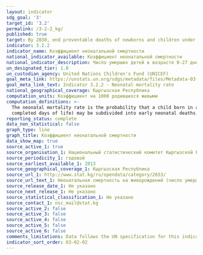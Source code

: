 ```yaml
---
layout: indicator
sdg_goal: '3'
target_id: '3.2'
permalink: /3-2-2_kg/
published: true
target: By 2030, end preventable deaths of newborns and children under 5 years of age, with all countries aiming to reduce neonatal mortality to at least as low as 12 per 1,000 live births and under-5 mortality to at least as low as 25 per 1,000 live births
indicator: 3.2.2
indicator_name: Коэффициент неонатальной смертности
national_indicator_available: Коэффициент неонатальной смертности
national_indicator_description: Число умерших детей в возрасте 0-27 дней на 1000 родившихся живыми
un_designated_tier: 1.0
un_custodian_agency: United Nations Children's Fund (UNICEF)
goal_meta_link: https://unstats.un.org/sdgs/metadata/files/Metadata-03-02-02.pdf
goal_meta_link_text: Indicator 3.2.2 - Neonatal mortality rate
national_geographical_coverage: Кыргызская Республика
computation_units: Коэффициент на 1000 родившихся живыми
computation_definitions: >-
  The neonatal mortality rate is the probability that a child born in a specific year or period will die before reaching 28 completed days of life, if subject to the age-specific mortality rates of that period, expressed per 1,000 live births. Neonatal deaths (deaths during the first 28
  completed days of life) may be subdivided into early neonatal deaths, occurring during the first 7 days of life, and late neonatal deaths, occurring after the 7th day but before the 28th completed day of life.
reporting_status: complete
data_non_statistical: false
graph_type: line
graph_title: Коэффициент неонатальной смертности
data_show_map: true
source_active_1: true
source_organisation_1: Национальный статистический комитет Кыргызской Республики
source_periodicity_1: годовой
source_earliest_available_1: 2013
source_geographical_coverage_1: Кыргызская Республика
source_url_1: http://www.stat.kg/ru/opendata/category/2653/
source_url_text_1: Неонатальная смертность на живорождений (число умерших детей в возрасте 0-27 дней на 1000 родившихся живыми)
source_release_date_1: Не указано
source_next_release_1: Не указано
source_statistical_classification_1: Не указано
source_contact_1: nsc_mail@stat.kg
source_active_2: false
source_active_3: false
source_active_4: false
source_active_5: false
source_active_6: false
comments_limitations: Data follows the UN specification for this indicator. This indicator has not been identified in collaboration with topic experts.
indicator_sort_order: 03-02-02
---
```

